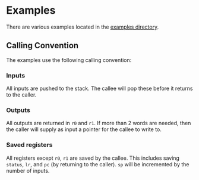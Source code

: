 # Examples

There are various examples located in the [examples directory](../examples/).

## Calling Convention

The examples use the following calling convention:

### Inputs

All inputs are pushed to the stack. The callee will pop these before it returns to the caller.

### Outputs

All outputs are returned in `r0` and `r1`. If more than 2 words are needed, then the caller will supply as input a pointer for the callee to write to.

### Saved registers

All registers except `r0`, `r1` are saved by the callee. This includes saving `status`, `lr`, and `pc` (by returning to the caller). `sp` will be incremented by the number of inputs.
